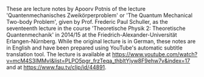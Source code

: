 These are lecture notes by Apoorv Potnis of the lecture 'Quantenmechanisches Zweikörperproblem' or 'The Quantum Mechanical Two-body Problem', given by Prof. Frederic Paul Schuller, as the seventeenth lecture in the course 'Theoretische Physik 2: Theoretische Quantenmechanik' in 2014/15 at the Friedrich-Alexander-Universität Erlangen-Nürnberg. While the original lecture is in German, these notes are in English and have been prepared using YouTube's automatic subtitle translation tool. The lecture is available at https://www.youtube.com/watch?v=mcM4S3IMMvI&list=PLPO5pgr_frzTeqa_thbltYjyw8F9ehw7v&index=17 and at https://www.fau.tv/clip/id/44891.
